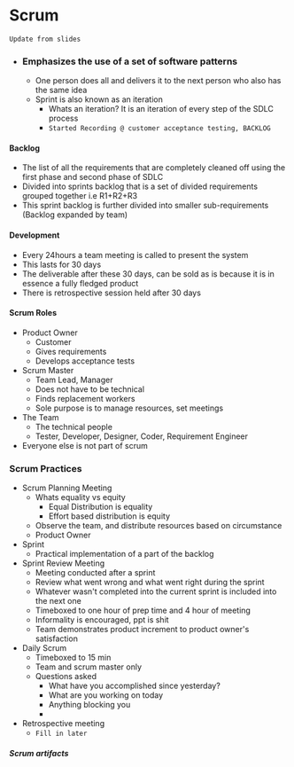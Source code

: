 # Scrum
`Update from slides`

- ### Emphasizes the use of a set of software patterns
	- One person does all and delivers it to the next person who also has the same idea
	- Sprint is also known as an iteration 
		- Whats an iteration? It is an iteration of every step of the SDLC process
		- `Started Recording @ customer acceptance testing, BACKLOG`
#### Backlog
- The list of all the requirements that are completely cleaned off using the first phase and second phase of SDLC
- Divided into sprints backlog that is a set of divided requirements grouped together i.e R1+R2+R3
- This sprint backlog is further divided into smaller sub-requirements (Backlog expanded by team)

#### Development
- Every 24hours a team meeting is called to present the system
- This lasts for 30 days
- The deliverable after these 30 days, can be sold as is because it is in essence a fully fledged product
- There is retrospective session held after 30 days

#### Scrum Roles
- Product Owner
	- Customer
	- Gives requirements
	- Develops acceptance tests
- Scrum Master
	- Team Lead, Manager
	- Does not have to be technical
	- Finds replacement workers
	- Sole purpose is to manage resources, set meetings
- The Team
	- The technical people
	- Tester, Developer, Designer, Coder, Requirement Engineer
- Everyone else is not part of scrum

### Scrum Practices
- Scrum Planning Meeting
	- Whats equality vs equity
		- Equal Distribution is equality
		- Effort based distribution is equity
	- Observe the team, and distribute resources based on circumstance
	- Product Owner
- Sprint
	- Practical implementation of a part of the backlog
- Sprint Review Meeting 
	- Meeting conducted after a sprint
	- Review what went wrong and what went right during the sprint
	- Whatever wasn't completed into the current sprint is included into the next one
	- Timeboxed to one hour of prep time and 4 hour of meeting
	- Informality is encouraged, ppt is shit
	- Team demonstrates product increment to product owner's satisfaction
- Daily Scrum
	- Timeboxed to 15 min
	- Team and scrum master only
	- Questions asked
		- What have you accomplished since yesterday?
		- What are you working on today
		- Anything blocking you
		- 
- Retrospective meeting
	- `Fill in later`

##### Scrum artifacts
